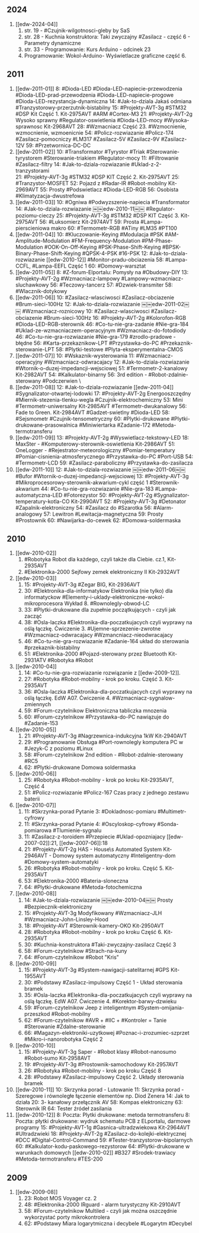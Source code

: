 
## 2024
1. [[edw-2024-04]]
	1. str. 19 - #Czujnik-wilgotnosci-gleby  by SaS
	2. str. 28 - Kuchnia konstruktora: Taki zwyczajny #Zasilacz - część 6 - Parametry dynamiczne
	3. str. 33 - Programowanie: Kurs Arduino - odcinek 23
	4. Programowanie: Wokol-Arduino- Wyświetlacze graficzne część 6.


## 2011
1. [[edw-2011-01]]
	8: #Dioda-LED #Dioda-LED-napiecie-przewodzenia #Dioda-LED-prad-przewodzenia #Dioda-LED-napiecie-progowe #Dioda-LED-rezystancja-dynamiczna 
	14: #Jak-to-dziala Jakaś odmiana #Tranzystorowy-przerzutnik-bistabilny 
	15: #Projekty-AVT-3g #STM32 #DSP Kit Część 1. Kit-2975AVT #ARM #Cortex-M3
	 21: #Projekty-AVT-2g Wysoko sprawny #Regulator-oswietlenia #Dioda-LED-mocy #Wysoka-sprawnosc Kit-2968AVT
	 28: #Wzmacniacz Część 23. #Wzmocnienie, wzmocnienie, wzmoenicnie
	 54: #Policz-rozwiazanie #Policz-174 #Zasilacz-pomocniczy #LM317 #Zasilacz-5V #Zasilacz-9V #Zasilacz-12V
	 59: #Przetwornica-DC-DC 
2. [[edw-2011-02]]
	10: #Transformator #Tyrystor #Triak #Sterowanie-tyrystorem #Sterowanie-triakiem #Regulator-mocy 
	11: #Filtrowanie #Zasilacz-filtry
	14: #Jak-to-dziala-rozwiazanie #Uklad-z-2-tranzystorami 	
	21: #Projekty-AVT-3g #STM32 #DSP KIT Część 2. Kit-2975AVT
	25: #Tranzystor-MOSFET 
	52: Pojazd z #Radar-IR #Robot-mobilny Kit-2969AVT
	55: Prosty #Podswietlacz #Dioda-LED-RGB
	56: Osobista #Klimatyzacja-dwustrefowa 
3. [[edw-2011-03]]
	 10: #Ogniwa #Podwyzszenie-napiecia #Transformator 
	 14: #Jak-to-dziala-rozwiazanie ￼￼edw-2010-11￼￼ #Regulator-poziomu-cieczy 
	 25: #Projekty-AVT-3g #STM32 #DSP KIT Część 3. Kit-2975AVT
	 56: #Luksomierz Kit-2974AVT
	 59: Prosta #Lampa-pierscieniowa makro
	 60: #Termometr-RGB #ATiny #LM35 #PT100 	 
4. [[edw-2011-04]]
   10: #Kluczowanie-Keying #Modulacja #PSK #AM-Amplitude-Modulation #FM-Frequency-Modulation #PM-Phase-Modulation #OOK-On-Off-Keying #PSK-Phase-Shift-Keying #BPSK-Binary-Phase-Shift-Keying #QPSK-4-PSK #16-PSK
   12: #Jak-to-dziala-rozwiazanie [[edw-2010-12]] #Monitor-pradu-obciazenia
   58: #Lampa-CCFL, #Lampa-EEFL Część 1
   60: #Domowy-warsztat    
5. [[edw-2011-05]]
	8: #Z-forum-Elportalu: Pomysły na #Obudowy-DIY
	13: #Projekty-AVT-2g #Wzmacniacz-lampowy #Lampowy-wzmacniacz-sluchawkowy
	56: #Teczowy-tancerz
	57: #Dzwiek-transmiter 
	58: #Wlacznik-dotykowy
6.  [[edw-2011-06]]
	10: #Zasilacz-wlasciwosci #Zasilacz-obciazenie #Brum-sieci-100Hz 
	12: #Jak-to-dziala-rozwiazanie ￼￼edw-2011-02￼￼ #Wzmacniacz-roznicowy 
	10: #Zasilacz-wlasciwosci #Zasilacz-obciazenie #Brum-sieci-100Hz 16: #Projekty-AVT-2g #Kolorofon-RGB #Dioda-LED-RGB-sterownik 
	46: #Co-tu-nie-gra-zadanie #Nie-gra-184 #Uklad-ze-wzmacniaczem-operacyjnym #Wzmacniacz-do-fotodiody
	46: #Co-tu-nie-gra-rozwiazanie #Nie-gra-179 #zrodlo-pradowe - błędne
	56: #Karta-przekaznikow-LPT #Przystawka-do-PC #Przekaznik-sterowanie-LPT
	58: #Plytki-testowe #Plyta-eksperymentalna-CMOS	
7. [[edw-2011-07]]
	10: #Wskaznik-wysterowania 
	11: #Wzmacniacz-operacyjny #Wzmacniacz-odwracajacy 
	12: #Jak-to-dziala-rozwiazanie #Wtornik-o-duzej-impedancji-wejsciowej
	51: #Termometr-2-kanalowy Kit-2982AVT
	54: #Kalkulator-binarny 
	56: 3rd edition - #Robot-zdalnie-sterowany #Podczerwien \
8. [[edw-2011-08]]
	 12: #Jak-to-dziala-rozwiazanie [[edw-2011-04]] #Sygnalizator-otwartej-lodowki
	 17:  #Projekty-AVT-2g Energooszczędny #Miernik-stezenia-tlenku-wegla #Czujnik-elektrochemiczny 
	 53: Mini #Termometr-uniwersalny Kit-2985AVT #Termometr-dwukanalowy 
	 56: Fade to Green. Kit-2984AVT #Gadzet-swietlny #Dioda-LED 
	 58: #Sejsmometr #Czujnik-tensometryczny
	 60: #Plytki-drukowane #Plytki-drukowane-prasowalnica  #Miniwiertarka #Zadanie-172 #Metoda-termotransferu 
9. [[edw-2011-09]]
	13: #Projekty-AVT-2g #Wyswietlacz-tekstowy-LED 
	18: MaxSter - #Komputerowy-sterownik-oswietlenia Kit-2986AVT
	51: OneLogger  - #Rejestrator-meteorologiczny #Pomiar-temperatury #Pomiar-cisnienia-atmosferycznego #Przystawka-do-PC #Port-USB
	54: #Termometr-LCD
	59: #Zasilacz-paraboliczny #Przystawka-do-zasilacza 
10. [[edw-2011-10]]
	12: #Jak-to-dziala-rozwiazanie ￼￼edw-2011-06￼￼ #Bufor #Wtornik-o-duzej-impedancji-wejsciowej 
	13: #Projekty-AVT-3g #Mikroprocesorowy-sterownik-akwarium-cykl część 1 #Sterownik-akwarium
	44: #Co-tu-nie-gra-rozwiazanie #Nie-gra-183 #Lampa-automatyczna-LED #Fotorezystor 
	50: #Projekty-AVT-2g #Sygnalizator-temperatury-kotla-CO Kit-2990AVT
	52: #Projekty-AVT-3g #Detonator #Zapalnik-elektroniczny 
	54: #Zasilacz do #Szarotka 
	56: #Alarm-analogowy
	57: Lewitron #Lewitacja-magnetyczna 
	59: Prosty #Prostownik 
	60: #Nawijarka-do-cewek 
	62: #Domowa-soldermaska 
	
	



## 2010
1. [[edw-2010-02]]
	1. #Robotyka Robot dla każdego, czyli także dla Ciebie. cz.1, Kit-2935AVT 
	2.  #Elektronika-2000 Sejfowy zemek elektroniczny II Kit-2932AVT
2. [[edw-2010-03]]
	1. 15: #Projekty-AVT-3g #Zegar BIG, Kit-2936AVT
	2. 30: #Elektronika-dla-informatykow Elektronika (nie tylko) dla informatyckow #Elementy-i-uklady-elektroniczne-wokol-mikroprocesora Wykład 8. #Rownolegly-obwod-LC
	3. 33: #Plytki-drukowane dla zupełnie początkujących - czyli jak zacząć 
	4. 38: #Osla-laczka #Elektronika-dla-poczatkujacych czyli wyprawy na oślą łączkę. Ćwiczenie 3. #Ujemne-sprzezenie-zwrotne #Wzmacniacz-odwracajacy #Wzmancniacz-nieodwracajacy 
	5. 46: #Co-tu-nie-gra-rozwiazanie #Zadanie-164 układ do sterowania #przekaznik-bistabilny
	6. 51: #Elektronika-2000 #Pojazd-sterowany przez Bluetooth Kit-2931ATV #Robotyka #Robot 
3. [[edw-2010-04]]
	1. 14: #Co-tu-nie-gra-rozwiazanie rozwiązanie z [[edw-2009-12]]. 
	2. 27: #Robotyka #Robot-mobilny - krok po kroku. Część 3.  Kit-2935AVT
	3. 36: #Osla-laczka #Elektronika-dla-poczatkujacych  czyli wyprawy na oślą łączkę. EdW A07. Ćwiczenie 4. #Wzmacniacz-sygnalow-zmiennych
	4. 59: #Forum-czytelnikow Elektroniczna tabliczka mnozenia 
	5. 60: #Forum-czytelnikow #Przystawka-do-PC nawiązuje do #Zadanie-153
4. [[edw-2010-05]]
	1. 21: #Projekty-AVT-3g #Nagrzewnica-indukcyjna 1kW Kit-2940AVT
	2. 29: #Programowanie Obsługa #Port-rownolegly komputera PC w #Jezyk-C z poziomu #Linux 
	3. 58: #Forum-czytelnikow 2nd edition - #Robot-zdalnie-sterowany #RC5 
	4. 62: #Plytki-drukowane Domowa soldermaska
5. [[edw-2010-06]]
	1. 25: #Robotyka #Robot-mobilny  - krok po kroku Kit-2935AVT, Część 4
	2. 51: #Policz-rozwiazanie #Policz-167 Czas pracy z jednego zestawu baterii
6. [[edw-2010-07]]
	1. 11: #Skrzynka-porad Pytanie 3: #Dokladnosc-pomiaru #Multimetr-cyfrowy 
	2. 11: #Skrzynka-porad Pytanie 4: #Oscyloskop-cyfrowy #Sonda-pomiarowa #Tlumienie-sygnalu
	3. 11: #Zasilacz-z-toroidem #Przepiecie #Uklad-opozniajacy [[edw-2007-02]]:21, [[edw-2007-06]]:18
	4. 21: #Projekty-AVT-2g HAS - House\s Automated System Kit-2946AVT - Domowy system automatyczny #Inteligentny-dom #Domowy-system-automatyki
	5. 26: #Robotyka #Robot-mobilny - krok po kroku. Część 5. Kit-2935AVT
	6. 53: #Elektronika-2000 #Bateria-sloneczna 
	7. 64: #Plytki-drukowane #Metoda-fotochemiczna 
7. [[edw-2010-08]]
	1. 14: #Jak-to-dziala-rozwiazanie ￼￼edw-2010-04￼￼ Prosty #Bezpiecznik-elektroniczny 
	2. 15: #Projekty-AVT-3g Modyfikowany #Wzmacniacz-JLH #Wzmacniacz-John-Linsley-Hood 
	3. 18: #Projekty-AVT #Sterownik-kamery-OKO Kit-2950AVT
	4. 28: #Robotyka #Robot-mobilny - krok po kroku Część 6. Kit-2935AVT
	5. 30: #Kuchnia-konstruktora #Taki-zwyczajny-zasilacz Część 3
	6. 58: #Forum-czytelnikow #Strach-na-kuny
	7. 64: #Forum-czytelnikow #Robot "Kris"
8. [[edw-2010-09]]
	1. 15: #Projekty-AVT-3g #System-nawigacji-satelitarnej #GPS Kit-1955AVT
	2. 30: #Podstawy #Zasilacz-impulsowy Część 1 - Układ sterowania bramek
	3. 35: #Osla-laczka #Elektronika-dla-poczatkujacych czyli wyprawy na oślą łączkę. EdW A07. Ćwiczenie 4. #Korektor-barwy-dzwieku 
	4. 59: #Forum-czytelnikow Jeep z inteligentnym #System-omijania-przeszkod #Robot-mobilny 
	5. 62: #Forum-czytelnikow #AVR + #IIC + #Kontroler = Tanie #Sterowanie #Zdalne-sterowanie 
	6. 66: #Magazyn-elektroniki-uzytkowej #Poznac-i-zrozumiec-szprzet #Mikro-i-nanorobotyka Część 2
9. [[edw-2010-10]]
	1. 15: #Projekty-AVT-3g Saper - #Robot klasy #Robot-nanosumo #Robot-sumo Kit-2958AVT
	2. 19: #Projekty-AVT-3g #Prostownik-samochodowy Kit-2957AVT
	3. 26: #Robotyka #Robot-mobilny - krok po kroku Część 8
	4. 28: #Podstawy #Zasilacz-impulsowy Część 2. Układy sterowania bramek
10. [[edw-2010-11]]
	10: Skrzynka porad - Lutowanie
	11: Skrzynka porad - Szeregowe i równoległe łączenie elementów np. Diod Zenera
	14: Jak to działa
	20: 3- kanałowy przełącznik AV
	58: Kompas elektroniczny
	63: Sterownik IR
	64: Tester źródeł zasilania
12. [[edw-2010-12]]
	8: Poczta: Plytki drukowane: metoda termotransferu
	8: Poczta: płytki drukowane: wydruk schematu PCB z ELportalu, darmowe programy
	15: #Projekty-AVT-1g #Gasnica-ultradzwiekowa Kit-2964AVT #Ultradzwieki
	18: #Projekty-AVT-2g #Zasilacz-do-kolejki-elektrycznej #DCC #Digital-Control-Command 
	59: #Tester-tranzystorow-bipolarnych 
	60: #Kalkulator-kodu-paskowego-rezystorow
	64:  #Plytki-drukowane w warunkach domowych [[edw-2010-02]] #B327 #Srodek-trawiacy #Metoda-termotransferu #TES-200

## 2009
1. [[edw-2009-08]]
	1. 23: Robot MOS Voyager cz. 2 
	2. 48: #Elektronika-2000 IRguard - alarm turystyczny Kit-2910AVT
	3. 58: #Forum-czytelnikow Multiled - czyli jak można oszczędnie wykorzystać porty mikrokontrolera
	4. 62: #Podstawy Miara logarytmiczna i decybele #Logarytm #Decybel



